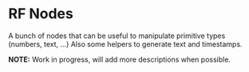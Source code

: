# RF Nodes
A bunch of nodes that can be useful to manipulate primitive types (numbers, text, ...)
Also some helpers to generate text and timestamps.

**NOTE:** Work in progress, will add more descriptions when possible.